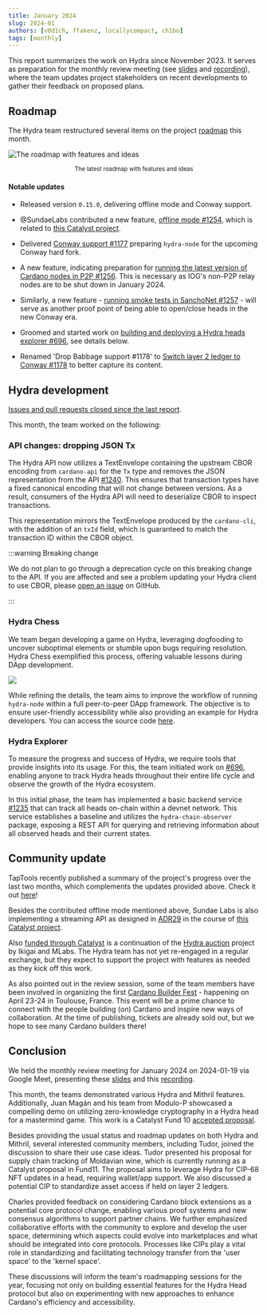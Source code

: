 ```yaml
---
title: January 2024
slug: 2024-01
authors: [v0d1ch, ffakenz, locallycompact, ch1bo]
tags: [monthly]
---
```


This report summarizes the work on Hydra since November 2023. It serves as
preparation for the monthly review meeting (see [slides][slides] and
[recording][recording]), where the team updates project stakeholders on recent
developments to gather their feedback on proposed plans.

## Roadmap

The Hydra team restructured several items on the project [roadmap](https://github.com/orgs/input-output-hk/projects/21/views/7) this month.

![The roadmap with features and ideas](./img/2024-01-roadmap.jpg) <small><center>The latest roadmap with features and ideas</center></small>

#### Notable updates

* Released version `0.15.0`, delivering offline mode and Conway support.

* @SundaeLabs contributed a new feature, [offline mode #1254](https://github.com/input-output-hk/hydra/issues/1254), which is related to [this Catalyst project](https://milestones.projectcatalyst.io/projects/1000179).

* Delivered [Conway support #1177](https://github.com/input-output-hk/hydra/issues/1177) preparing `hydra-node` for the upcoming Conway hard fork.

* A new feature, indicating preparation for [running the latest version of Cardano nodes in P2P #1256](https://github.com/input-output-hk/hydra/issues/1256). This is necessary as IOG's non-P2P relay nodes are to be shut down in January 2024.

* Similarly, a new feature - [running smoke tests in SanchoNet #1257](https://github.com/input-output-hk/hydra/issues/1257) - will serve as another proof point of being able to open/close heads in the new Conway era.

* Groomed and started work on [building and deploying a Hydra heads explorer #696](https://github.com/input-output-hk/hydra/issues/696), see details below.

* Renamed 'Drop Babbage support #1178' to [Switch layer 2 ledger to Conway #1178](https://github.com/input-output-hk/hydra/issues/1178) to better capture its content.

## Hydra development

[Issues and pull requests closed since the last report](https://github.com/input-output-hk/hydra/issues?q=is%3Aclosed+sort%3Aupdated-desc+closed%3A2023-11-30..2024-01-31).

This month, the team worked on the following:

### API changes: dropping JSON Tx

The Hydra API now utilizes a TextEnvelope containing the upstream CBOR encoding from `cardano-api` for the `Tx` type and removes the JSON representation from the API [#1240](https://github.com/input-output-hk/hydra/pull/1240). This ensures that transaction types have a fixed canonical encoding that will not change between versions. As a result, consumers of the Hydra API will need to deserialize CBOR to inspect transactions.

This representation mirrors the TextEnvelope produced by the `cardano-cli`, with the addition of an `txId` field, which is guaranteed to match the transaction ID within the CBOR object.

:::warning Breaking change

We do not plan to go through a deprecation cycle on this breaking change to the API. If you are affected and see a problem updating your Hydra client to use CBOR, please [open an issue](https://github.com/input-output-hk/hydra/issues/new) on GitHub.

:::

### Hydra Chess

We team began developing a game on Hydra, leveraging dogfooding to uncover suboptimal elements or stumble upon bugs requiring resolution. Hydra Chess exemplified this process, offering valuable lessons during DApp development.

![](https://red-permanent-barnacle-730.mypinata.cloud/ipfs/bafybeicxcm4yuedetm45kn6xrzqsc4mn2aocmhqtt6wrwxz5lzfry722ra/hydra-chess.png)

While refining the details, the team aims to improve the workflow of running `hydra-node` within a full peer-to-peer DApp framework. The objective is to ensure user-friendly accessibility while also providing an example for Hydra developers. You can access the source code [here](https://github.com/abailly-iohk/hydra-chess).

### Hydra Explorer

To measure the progress and success of Hydra, we require tools that provide insights into its usage. For this, the team initiated work on [#696](https://github.com/input-output-hk/hydra/issues/696), enabling anyone to track Hydra heads throughout their entire life cycle and observe the growth of the Hydra ecosystem.

In this initial phase, the team has implemented a basic backend service [#1235](https://github.com/input-output-hk/hydra/pull/1235) that can track all heads on-chain within a devnet network. This service establishes a baseline and utilizes the `hydra-chain-observer` package, exposing a REST API for querying and retrieving information about all observed heads and their current states.

## Community update

TapTools recently published a summary of the project's progress over the last two months, which complements the updates provided above. Check it out [here](https://medium.com/tap-in-with-taptools/input-output-releases-hydra-update-97b6139d1c59)!

Besides the contributed offline mode mentioned above, Sundae Labs is also implementing a streaming API as designed in [ADR29](https://hydra.family/head-protocol/adr/29/) in the course of [this Catalyst project](https://milestones.projectcatalyst.io/projects/1000180).

Also [funded through Catalyst](https://milestones.projectcatalyst.io/projects/1000092) is a continuation of the [Hydra auction](https://github.com/mlabs-haskell/hydra-auction) project by Ikigai and MLabs. The Hydra team has not yet re-engaged in a regular exchange, but they expect to support the project with features as needed as they kick off this work.

As also pointed out in the review session, some of the team members have been involved in organizing the first [Cardano Builder Fest](https://buidl.2024.cardano.org/) - happening on April 23-24 in Toulouse, France. This event will be a prime chance to connect with the people building (on) Cardano and inspire new ways of collaboration. At the time of publishing, tickets are already sold out, but we hope to see many Cardano builders there!

## Conclusion

We held the monthly review meeting for January 2024 on 2024-01-19 via Google Meet, presenting these [slides][slides] and this [recording][recording].

This month, the teams demonstrated various Hydra and Mithril features. Additionally, Juan Magán and his team from Modulo-P showcased a compelling demo on utilizing zero-knowledge cryptography in a Hydra head for a mastermind game. This work is a Catalyst Fund 10 [accepted proposal](https://cardano.ideascale.com/c/idea/113249).

Besides providing the usual status and roadmap updates on both Hydra and Mithril, several interested community members, including Tudor, joined the discussion to share their use case ideas. Tudor presented his proposal for supply chain tracking of Moldavian wine, which is currently running as a Catalyst proposal in Fund11. The proposal aims to leverage Hydra for CIP-68 NFT updates in a head, requiring wallet/app support. We also discussed a potential CIP to standardize asset access if held on layer 2 ledgers.

Charles provided feedback on considering Cardano block extensions as a potential core protocol change, enabling various proof systems and new consensus algorithms to support partner chains. We further emphasized collaborative efforts with the community to explore and develop the user space, determining which aspects could evolve into marketplaces and what should be integrated into core protocols. Processes like CIPs play a vital role in standardizing and facilitating technology transfer from the 'user space' to the 'kernel space'.

These discussions will inform the team's roadmapping sessions for the year, focusing not only on building essential features for the Hydra Head protocol but also on experimenting with new approaches to enhance Cardano's efficiency and accessibility.

[slides]: https://docs.google.com/presentation/d/113okna4iyhgC7ERDLVHxqQkvhqTUSWJUWjXfkpwIpEY
[recording]: https://drive.google.com/file/d/1XnM4RMKSiJNKLs2GBEg32ZHymg-fGBFt
